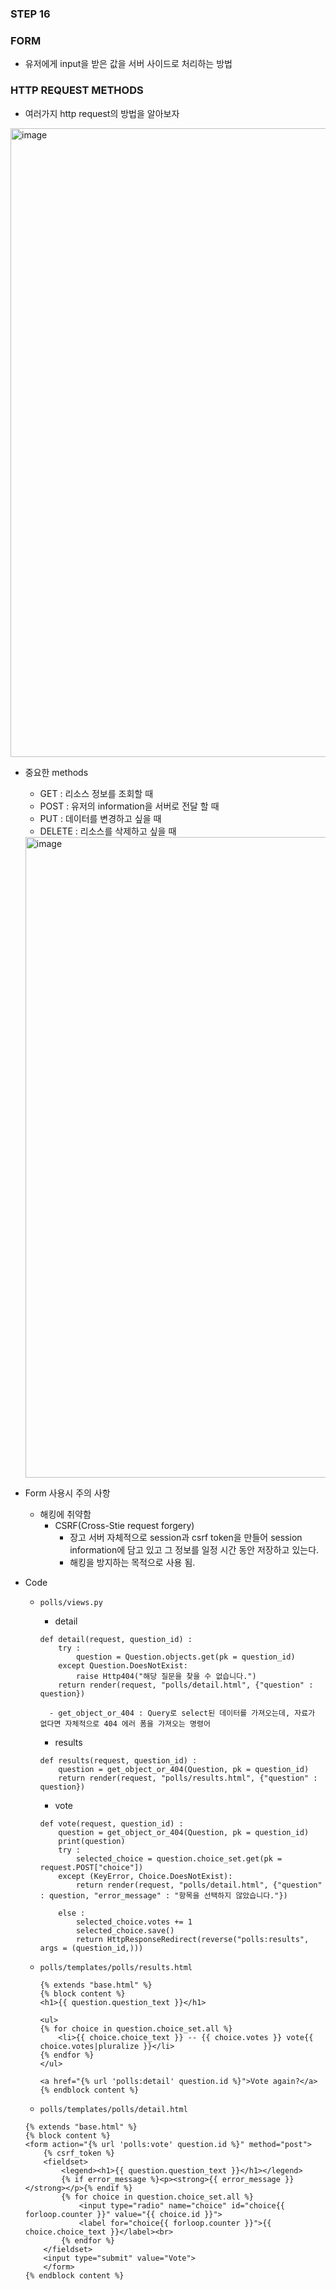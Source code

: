### STEP 16

### FORM
- 유저에게 input을 받은 값을 서버 사이드로 처리하는 방법

### HTTP REQUEST METHODS
- 여러가지 http request의 방법을 알아보자

<img width="1006" alt="image" src="https://user-images.githubusercontent.com/118493627/216873029-477e68b8-1bc8-41bd-8a11-960ae09dc2a2.png">

- 중요한 methods
    - GET : 리소스 정보를 조회할 때
    - POST : 유저의 information을 서버로 전달 할 때 
    - PUT : 데이터를 변경하고 싶을 때
    - DELETE : 리소스를 삭제하고 싶을 때

    <img width="1025" alt="image" src="https://user-images.githubusercontent.com/118493627/216873697-9a50b21a-d1d2-4de8-9146-51b7de2fe9d4.png">

- Form 사용시 주의 사항
    - 해킹에 취약함
        - CSRF(Cross-Stie request forgery)
            - 장고 서버 자체적으로 session과 csrf token을 만들어 session information에 담고 있고 그 정보를 일정 시간 동안 저장하고 있는다.
            - 해킹을 방지하는 목적으로 사용 됨.


- Code
    - `polls/views.py`
        - detail
        ```
        def detail(request, question_id) :
            try :
                question = Question.objects.get(pk = question_id)
            except Question.DoesNotExist:
                raise Http404("해당 질문을 찾을 수 없습니다.")
            return render(request, "polls/detail.html", {"question" : question})
        ```
            - get_object_or_404 : Query로 select된 데이터를 가져오는데, 자료가 없다면 자체적으로 404 에러 폼을 가져오는 명령어
        - results
        ```
        def results(request, question_id) :
            question = get_object_or_404(Question, pk = question_id)
            return render(request, "polls/results.html", {"question" : question})
        ```
        - vote
        ```
        def vote(request, question_id) :
            question = get_object_or_404(Question, pk = question_id)
            print(question)
            try :
                selected_choice = question.choice_set.get(pk = request.POST["choice"])
            except (KeyError, Choice.DoesNotExist):
                return render(request, "polls/detail.html", {"question" : question, "error_message" : "항목을 선택하지 않았습니다."})

            else :
                selected_choice.votes += 1
                selected_choice.save()
                return HttpResponseRedirect(reverse("polls:results", args = (question_id,)))
        ```
    
    - `polls/templates/polls/results.html`
        ```
        {% extends "base.html" %}
        {% block content %}
        <h1>{{ question.question_text }}</h1>

        <ul>
        {% for choice in question.choice_set.all %}
            <li>{{ choice.choice_text }} -- {{ choice.votes }} vote{{ choice.votes|pluralize }}</li>
        {% endfor %}
        </ul>

        <a href="{% url 'polls:detail' question.id %}">Vote again?</a>
        {% endblock content %}
        ```

    - `polls/templates/polls/detail.html`
    ```
    {% extends "base.html" %}
    {% block content %}
    <form action="{% url 'polls:vote' question.id %}" method="post">
        {% csrf_token %}
        <fieldset>
            <legend><h1>{{ question.question_text }}</h1></legend>
            {% if error_message %}<p><strong>{{ error_message }}</strong></p>{% endif %}
            {% for choice in question.choice_set.all %}
                <input type="radio" name="choice" id="choice{{ forloop.counter }}" value="{{ choice.id }}">
                <label for="choice{{ forloop.counter }}">{{ choice.choice_text }}</label><br>
            {% endfor %}
        </fieldset>
        <input type="submit" value="Vote">
        </form>
    {% endblock content %}
    ```

            

